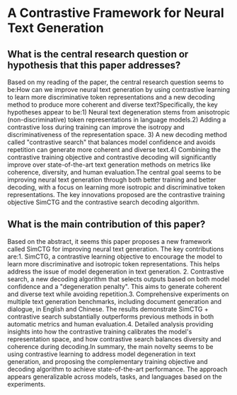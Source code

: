 # A Contrastive Framework for Neural Text Generation

## What is the central research question or hypothesis that this paper addresses?

Based on my reading of the paper, the central research question seems to be:How can we improve neural text generation by using contrastive learning to learn more discriminative token representations and a new decoding method to produce more coherent and diverse text?Specifically, the key hypotheses appear to be:1) Neural text degeneration stems from anisotropic (non-discriminative) token representations in language models.2) Adding a contrastive loss during training can improve the isotropy and discriminativeness of the representation space. 3) A new decoding method called "contrastive search" that balances model confidence and avoids repetition can generate more coherent and diverse text.4) Combining the contrastive training objective and contrastive decoding will significantly improve over state-of-the-art text generation methods on metrics like coherence, diversity, and human evaluation.The central goal seems to be improving neural text generation through both better training and better decoding, with a focus on learning more isotropic and discriminative token representations. The key innovations proposed are the contrastive training objective SimCTG and the contrastive search decoding algorithm.


## What is the main contribution of this paper?

Based on the abstract, it seems this paper proposes a new framework called SimCTG for improving neural text generation. The key contributions are:1. SimCTG, a contrastive learning objective to encourage the model to learn more discriminative and isotropic token representations. This helps address the issue of model degeneration in text generation. 2. Contrastive search, a new decoding algorithm that selects outputs based on both model confidence and a "degeneration penalty". This aims to generate coherent and diverse text while avoiding repetition.3. Comprehensive experiments on multiple text generation benchmarks, including document generation and dialogue, in English and Chinese. The results demonstrate SimCTG + contrastive search substantially outperforms previous methods in both automatic metrics and human evaluation.4. Detailed analysis providing insights into how the contrastive training calibrates the model's representation space, and how contrastive search balances diversity and coherence during decoding.In summary, the main novelty seems to be using contrastive learning to address model degeneration in text generation, and proposing the complementary training objective and decoding algorithm to achieve state-of-the-art performance. The approach appears generalizable across models, tasks, and languages based on the experiments.
